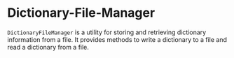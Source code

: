 # Dictionary-File-Manager

`DictionaryFileManager` is a utility for storing and retrieving dictionary information from a file. It provides methods to write a dictionary to a file and read a dictionary from a file.

